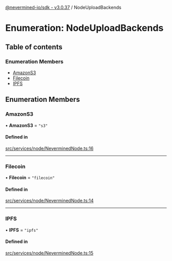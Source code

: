 [@nevermined-io/sdk - v3.0.37](../code-reference.md) / NodeUploadBackends

# Enumeration: NodeUploadBackends

## Table of contents

### Enumeration Members

- [AmazonS3](NodeUploadBackends.md#amazons3)
- [Filecoin](NodeUploadBackends.md#filecoin)
- [IPFS](NodeUploadBackends.md#ipfs)

## Enumeration Members

### AmazonS3

• **AmazonS3** = `"s3"`

#### Defined in

[src/services/node/NeverminedNode.ts:16](https://github.com/nevermined-io/sdk-js/blob/414db5fba135665acbeecfc29b3292c8e9044af7/src/services/node/NeverminedNode.ts#L16)

---

### Filecoin

• **Filecoin** = `"filecoin"`

#### Defined in

[src/services/node/NeverminedNode.ts:14](https://github.com/nevermined-io/sdk-js/blob/414db5fba135665acbeecfc29b3292c8e9044af7/src/services/node/NeverminedNode.ts#L14)

---

### IPFS

• **IPFS** = `"ipfs"`

#### Defined in

[src/services/node/NeverminedNode.ts:15](https://github.com/nevermined-io/sdk-js/blob/414db5fba135665acbeecfc29b3292c8e9044af7/src/services/node/NeverminedNode.ts#L15)
